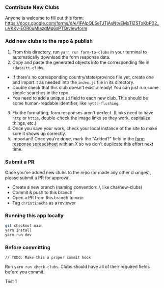 ### Contribute New Clubs

Anyone is welcome to fill out this form: https://docs.google.com/forms/d/e/1FAIpQLSeTJTjAsNtvEMxTIZSToKbP02_uVKKv-EOR0uMIazdMg6xPTQ/viewform

### Add new clubs to the repo & publish

1. From this directory, run `yarn run form-to-clubs` in your terminal to automatically download the form response data.
2. Copy and paste the generated objects into the corresponding file in `/data/tt-clubs`.

- If there's no corresponding country/state/province file yet, create one and import it as needed into the `index.js` file in its directory.
- Double check that this club doesn't exist already! You can just run some simple searches in the repo.
- You need to add a unique `id` field to each new club. This should be some human-readable identifier, like `nyttc-flushing`.

3. Fix the formatting; form responses aren't perfect. (Links need to have `http` or `https`, double-check the image links so they work, capitalize things, etc.)
4. Once you save your work, check your local instance of the site to make sure it shows up correctly.
5. Important! Once you're done, mark the "Added?" field in the [form response spreadsheet](https://docs.google.com/spreadsheets/d/1-c-pqPnBOsGpECs5SmvYUksO6xvlbgIb1CK-jAmLCeA/edit?resourcekey=null#gid=1062528263) with an X so we don't duplicate this effort next time.

### Submit a PR

Once you've added new clubs to the repo (or made any other changes), please submit a PR for approval.

- Create a new branch (naming convention: <you>/<description>, like cha/new-clubs)
- Commit & push to this branch
- Open a PR from this branch to `main`
- Tag `christinecha` as a reviewer

### Running this app locally

```sh
git checkout main
yarn install
yarn run dev
```

### Before committing

`// TODO: Make this a proper commit hook`

Run `yarn run check-clubs`. Clubs should have all of their required fields before you commit.

Test 1
